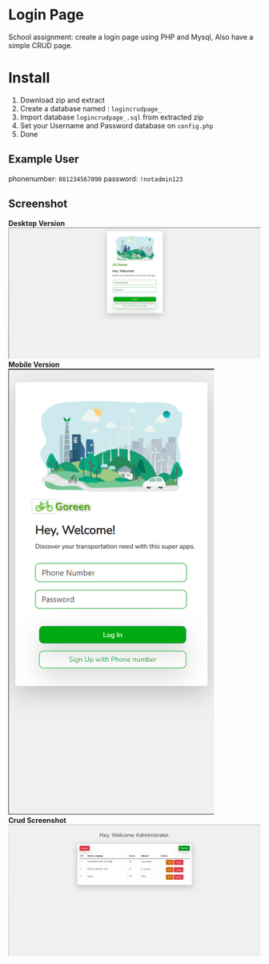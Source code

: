 # Login Page
School assignment: create a login page using PHP and Mysql, Also have a simple CRUD page.

# Install 
1. Download zip and extract
2. Create a database named : `logincrudpage_`
3. Import database `logincrudpage_.sql` from extracted zip
5. Set your Username and Password database on `config.php`
4. Done

## Example User
phonenumber: `081234567890`
password: `!notadmin123`

## Screenshot
**Desktop Version**
![Alt text](./screenshot/desktop.png?raw=true "Desktop Screenshot")
<br/>
**Mobile Version**
<br/>
![Alt text](./screenshot/mobile.png?raw=true "Mobile Screenshot")
<br/>
**Crud Screenshot**
<br/>
![Alt text](./screenshot/crud.png?raw=true "CRUD Screenshot")

